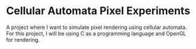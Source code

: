 # Cellular Automata Pixel Experiments
 
A project where I want to simulate pixel rendering using cellular automata.
For this project, I will be using C as a programming language and OpenGL for rendering. 